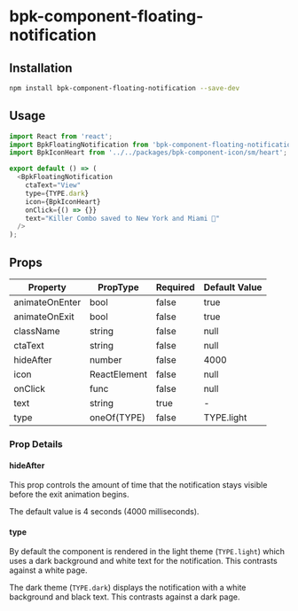 # bpk-component-floating-notification

## Installation

```sh
npm install bpk-component-floating-notification --save-dev
```

## Usage

```js
import React from 'react';
import BpkFloatingNotification from 'bpk-component-floating-notification';
import BpkIconHeart from '../../packages/bpk-component-icon/sm/heart';

export default () => (
  <BpkFloatingNotification
    ctaText="View"
    type={TYPE.dark}
    icon={BpkIconHeart}
    onClick={() => {}}
    text="Killer Combo saved to New York and Miami 🎉"
  />
);
```

## Props

| Property       | PropType     | Required | Default Value |
| -------------- | ------------ | -------- | ------------- |
| animateOnEnter | bool         | false    | true          |
| animateOnExit  | bool         | false    | true          |
| className      | string       | false    | null          |
| ctaText        | string       | false    | null          |
| hideAfter      | number       | false    | 4000          |
| icon           | ReactElement | false    | null          |
| onClick        | func         | false    | null          |
| text           | string       | true     | -             |
| type           | oneOf(TYPE)  | false    | TYPE.light    |

### Prop Details

#### hideAfter

This prop controls the amount of time that the notification stays visible before the exit animation begins.

The default value is 4 seconds (4000 milliseconds).

#### type

By default the component is rendered in the light theme (`TYPE.light`) which uses a dark background and white text for the notification. This contrasts against a white page.

The dark theme (`TYPE.dark`) displays the notification with a white background and black text. This contrasts against a dark page.
